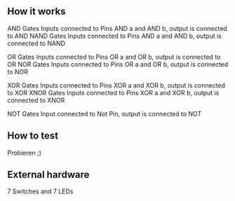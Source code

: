 <!---

This file is used to generate your project datasheet. Please fill in the information below and delete any unused
sections.

You can also include images in this folder and reference them in the markdown. Each image must be less than
512 kb in size, and the combined size of all images must be less than 1 MB.
-->

## How it works

AND Gates Inputs connected to Pins AND a and AND b, output is connected to AND
NAND Gates Inputs connected to Pins AND a and AND b, output is connected to NAND


OR Gates Inputs connected to Pins OR a and OR b, output is connected to OR
NOR Gates Inputs connected to Pins OR a and OR b, output is connected to NOR

XOR Gates Inputs connected to Pins XOR a and XOR b, output is connected to XOR
XNOR Gates Inputs connected to Pins XOR a and XOR b, output is connected to XNOR

NOT Gates Input connected to Not Pin, output is connected to NOT

## How to test

Probieren ;)

## External hardware

7 Switches and 7 LEDs
